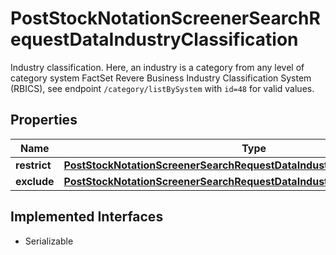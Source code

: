 

# PostStockNotationScreenerSearchRequestDataIndustryClassification

Industry classification. Here, an industry is a category from any level of category system FactSet Revere Business Industry Classification System (RBICS), see endpoint `/category/listBySystem` with `id=48` for valid values.

## Properties

Name | Type | Description | Notes
------------ | ------------- | ------------- | -------------
**restrict** | [**PostStockNotationScreenerSearchRequestDataIndustryClassificationRestrict**](PostStockNotationScreenerSearchRequestDataIndustryClassificationRestrict.md) |  |  [optional]
**exclude** | [**PostStockNotationScreenerSearchRequestDataIndustryClassificationExclude**](PostStockNotationScreenerSearchRequestDataIndustryClassificationExclude.md) |  |  [optional]


## Implemented Interfaces

* Serializable


